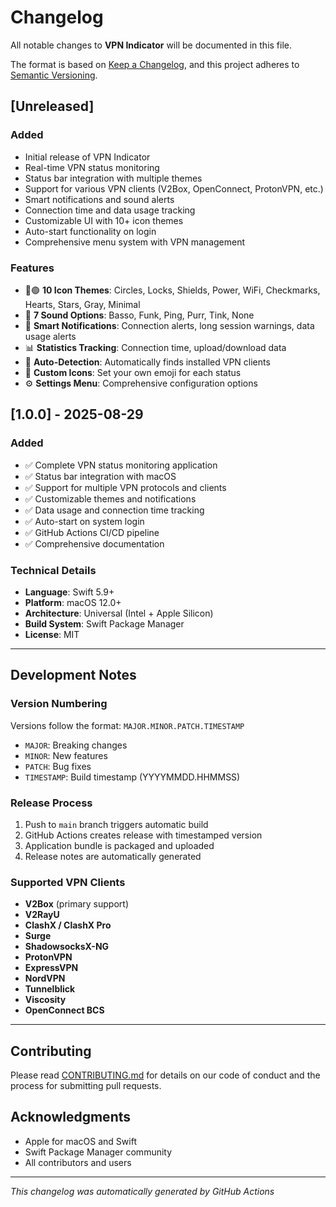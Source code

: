 # Changelog

All notable changes to **VPN Indicator** will be documented in this file.

The format is based on [Keep a Changelog](https://keepachangelog.com/en/1.0.0/),
and this project adheres to [Semantic Versioning](https://semver.org/spec/v2.0.0.html).

## [Unreleased]

### Added
- Initial release of VPN Indicator
- Real-time VPN status monitoring
- Status bar integration with multiple themes
- Support for various VPN clients (V2Box, OpenConnect, ProtonVPN, etc.)
- Smart notifications and sound alerts
- Connection time and data usage tracking
- Customizable UI with 10+ icon themes
- Auto-start functionality on login
- Comprehensive menu system with VPN management

### Features
- 🔴🟢 **10 Icon Themes**: Circles, Locks, Shields, Power, WiFi, Checkmarks, Hearts, Stars, Gray, Minimal
- 🎵 **7 Sound Options**: Basso, Funk, Ping, Purr, Tink, None
- 🔔 **Smart Notifications**: Connection alerts, long session warnings, data usage alerts
- 📊 **Statistics Tracking**: Connection time, upload/download data
- 🚀 **Auto-Detection**: Automatically finds installed VPN clients
- 🎨 **Custom Icons**: Set your own emoji for each status
- ⚙️ **Settings Menu**: Comprehensive configuration options

## [1.0.0] - 2025-08-29

### Added
- ✅ Complete VPN status monitoring application
- ✅ Status bar integration with macOS
- ✅ Support for multiple VPN protocols and clients
- ✅ Customizable themes and notifications
- ✅ Data usage and connection time tracking
- ✅ Auto-start on system login
- ✅ GitHub Actions CI/CD pipeline
- ✅ Comprehensive documentation

### Technical Details
- **Language**: Swift 5.9+
- **Platform**: macOS 12.0+
- **Architecture**: Universal (Intel + Apple Silicon)
- **Build System**: Swift Package Manager
- **License**: MIT

---

## Development Notes

### Version Numbering
Versions follow the format: `MAJOR.MINOR.PATCH.TIMESTAMP`
- `MAJOR`: Breaking changes
- `MINOR`: New features
- `PATCH`: Bug fixes
- `TIMESTAMP`: Build timestamp (YYYYMMDD.HHMMSS)

### Release Process
1. Push to `main` branch triggers automatic build
2. GitHub Actions creates release with timestamped version
3. Application bundle is packaged and uploaded
4. Release notes are automatically generated

### Supported VPN Clients
- **V2Box** (primary support)
- **V2RayU**
- **ClashX / ClashX Pro**
- **Surge**
- **ShadowsocksX-NG**
- **ProtonVPN**
- **ExpressVPN**
- **NordVPN**
- **Tunnelblick**
- **Viscosity**
- **OpenConnect BCS**

---

## Contributing

Please read [CONTRIBUTING.md](CONTRIBUTING.md) for details on our code of conduct and the process for submitting pull requests.

## Acknowledgments

- Apple for macOS and Swift
- Swift Package Manager community
- All contributors and users

---

*This changelog was automatically generated by GitHub Actions*